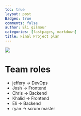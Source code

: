 ```yaml
---
toc: true
layout: post
Badges: true
comments: false
author: Eli gilmour
categories: [fastpages, markdown]
title: Final Project plan
---
```


![](vscode-remote://wsl%2Bubuntu/home/eli/vscode/Eli-1/images/Scrum%20Process.png)

# Team roles
- jeffery -> DevOps
- Josh -> Frontend
- Chris -> Backend
- Khalid -> Frontend
- Eli -> Backend
- ryan -> scrum master